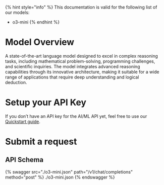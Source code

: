 [#references:start]: <> ({ "template": "openapi" })
{% hint style="info" %}
This documentation is valid for the following list of our models:
* o3-mini
{% endhint %}

# Model Overview
A state-of-the-art language model designed to excel in complex reasoning tasks, including mathematical problem-solving, programming challenges, and scientific inquiries. The model integrates advanced reasoning capabilities through its innovative architecture, making it suitable for a wide range of applications that require deep understanding and logical deduction.

# Setup your API Key
If you don’t have an API key for the AI/ML API yet, feel free to use our [Quickstart guide](https://docs.aimlapi.com/quickstart/setting-up).

# Submit a request
## API Schema
{% swagger src="./o3-mini.json" path="/v1/chat/completions" method="post" %}
./o3-mini.json
{% endswagger %}


[#references:end]: <> ({})